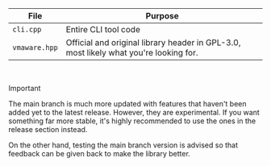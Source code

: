 | File | Purpose |
|------|---------|
| `cli.cpp`  | Entire CLI tool code |
| `vmaware.hpp` | Official and original library header in GPL-3.0, most likely what you're looking for. |

<br>

> [!IMPORTANT]
> The main branch is much more updated with features that haven't been added yet to the latest release. However, they are experimental. 
> If you want something far more stable, it's highly recommended to use the ones in the release section instead.
>
> On the other hand, testing the main branch version is advised so that feedback can be given back to make the library better.